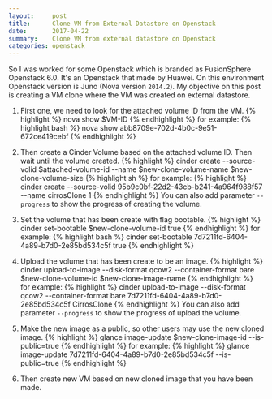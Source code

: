 ```yaml
---
layout:     post
title:      Clone VM from External Datastore on Openstack
date:       2017-04-22
summary:   	Clone VM from external datastore on Openstack 
categories: openstack
---
```


So I was worked for some Openstack which is branded as FusionSphere Openstack 6.0. It's an Openstack that made by Huawei. On this environment Openstack version is Juno (Nova version `2014.2`). My objective on this post is creating a VM clone where the VM was created on external datastore. 

1. First one, we need to look for the attached volume ID from the VM.
{% highlight %}
nova show $VM-ID
{% endhighlight %}
for example:
{% highlight bash %}
nova show abb8709e-702d-4b0c-9e51-672ce419cebf
{% endhighlight %}

2. Then create a Cinder Volume based on the attached volume ID. Then wait until the volume created.
{% highlight %}
cinder create --source-volid $attached-volume-id --name $new-clone-volume-name $new-clone-volume-size
{% highlight sh %}
for example:
{% highlight %}
cinder create --source-volid 95b9c0bf-22d2-43cb-b241-4a964f988f57 --name cirrosClone 1
{% endhighlight %}
You can also add parameter `--progress` to show the progress of creating the volume. 

3. Set the volume that has been create with flag bootable.
{% highlight %}
cinder set-bootable $new-clone-volume-id true
{% endhighlight %}
for example:
{% highlight bash %}
cinder set-bootable 7d7211fd-6404-4a89-b7d0-2e85bd534c5f true
{% endhighlight %}

4. Upload the volume that has been create to be an image.
{% highlight %}
cinder upload-to-image --disk-format qcow2 --container-format bare $new-clone-volume-id $new-clone-image-name
{% endhighlight %}
for example:
{% highlight %}
cinder upload-to-image --disk-format qcow2 --container-format bare 7d7211fd-6404-4a89-b7d0-2e85bd534c5f CirrosClone
{% endhighlight %}
You can also add parameter `--progress` to show the progress of upload the volume. 

5. Make the new image as a public, so other users may use the new cloned image.
{% highlight %}
glance image-update $new-clone-image-id --is-public=true
{% endhighlight %}
for example:
{% highlight %}
glance image-update 7d7211fd-6404-4a89-b7d0-2e85bd534c5f --is-public=true
{% endhighlight %}

6. Then create new VM based on new cloned image that you have been made.
